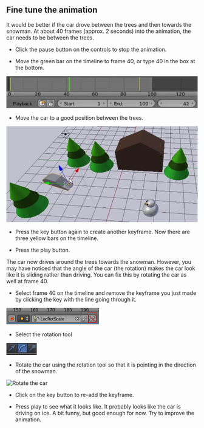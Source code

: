 ## Fine tune the animation

It would be better if the car drove between the trees and then towards the snowman. At about 40 frames (approx. 2 seconds) into the animation, the car needs to be between the trees.

+ Click the pause button on the controls to stop the animation.

+ Move the green bar on the timeline to frame 40, or type 40 in the box at the bottom.

![Frame 40](images/blender-frame-40.png)

+ Move the car to a good position between the trees.

![Car between trees](images/blender-car-between-trees.png)

+ Press the key button again to create another keyframe. Now there are three yellow bars on the timeline.

+ Press the play button.

The car now drives around the trees towards the snowman. However, you may have noticed that the angle of the car (the rotation) makes the car look like it is sliding rather than driving. You can fix this by rotating the car as well at frame 40.

+ Select frame 40 on the timeline and remove the keyframe you just made by clicking the key with the line going through it.

![Delete the keyframe](images/key-with-line.png)

+ Select the rotation tool

![Rotation tool](images/blender-arc-tool.png)

+ Rotate the car using the rotation tool so that it is pointing in the direction of the snowman.

![Rotate the car](images/blender-rotate-car)

+ Click on the key button to re-add the keyframe.

+ Press play to see what it looks like. It probably looks like the car is driving on ice. A bit funny, but good enough for now. Try to improve the animation.
